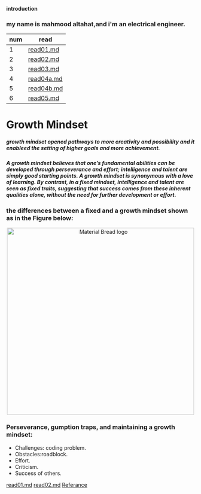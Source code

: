 **introduction**
### my name is mahmood altahat,and i'm an electrical engineer.

|num|read|
|---|----|
|1|[read01.md](read01.md)  |
|2|[read02.md](read02.md)  |
|3|[read03.md](read03.md)  |
|4|[read04a.md](read04a.md)|
|5|[read04b.md](read04b.md)|
|6|[read05.md](read05.md)  |

# **Growth Mindset**


##### growth mindset opened pathways to more creativity and possibility and it enableed the setting of higher goals and more achievement.


##### A growth mindset believes that one’s fundamental abilities can be developed through perseverance and effort; intelligence and talent are simply good starting points. A growth mindset is synonymous with a love of learning. By contrast, in a fixed mindset, intelligence and talent are seen as fixed traits, suggesting that success comes from these inherent qualities alone, without the need for further development or effort.


### the differences between a fixed and a growth mindset shown as in the Figure below:

<p align="center">
  <img width="500" src="https://user-images.githubusercontent.com/20397209/114374291-272e3b00-9b8c-11eb-97b0-188d31d019b5.png" alt="Material Bread logo">
</p>

### Perseverance, gumption traps, and maintaining a growth mindset:

* Challenges: coding problem. 
* Obstacles:roadblock.
* Effort.
* Criticism.
* Success of others.

[read01.md](read01.md)
[read02.md](read02.md)
[Referance](https://www.atlassian.com/blog/inside-atlassian/growth-mindset)

